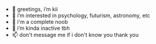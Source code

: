- 👋 greetings, i’m kii
- 👀 i’m interested in psychology, futurism, astronomy, etc
- 🌱 i'm a complete noob
- 💞️ i’m kinda inactive tbh
- 📫 don't message me if i don't know you thank you

<!---
lord-of-ducks/lord-of-ducks is a ✨ special ✨ repository because its `README.md` (this file) appears on your GitHub profile.
You can click the Preview link to take a look at your changes.
--->
